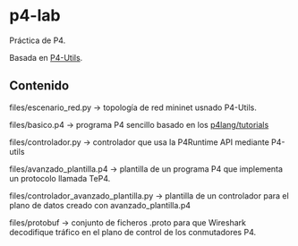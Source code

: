 # p4-lab
Práctica de P4. 

Basada en [P4-Utils](https://nsg-ethz.github.io/p4-utils/).

## Contenido
files/escenario_red.py -> topología de red mininet usnado P4-Utils.

files/basico.p4 -> programa P4 sencillo basado en los [p4lang/tutorials](https://github.com/p4lang/tutorials.git)

files/controlador.py -> controlador que usa la P4Runtime API mediante P4-utils

files/avanzado_plantilla.p4 -> plantilla de un programa P4 que implementa un protocolo llamada TeP4.

files/controlador_avanzado_plantilla.py -> plantilla de un controlador para el plano de datos creado con avanzado_plantilla.p4

files/protobuf -> conjunto de ficheros .proto para que Wireshark decodifique tráfico en el plano de control de los conmutadores P4.
 
